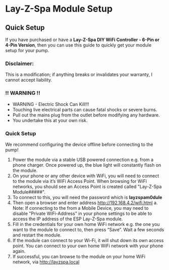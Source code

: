 # Lay-Z-Spa Module Setup
## Quick Setup

If you have purchased or have a **Lay-Z-Spa DIY WiFi Controller - 6-Pin or 4-Pin Version**, then you can use this guide to quickly get your module setup for your pump.

### Disclaimer:
This is a modification; if anything breaks or invalidates your warranty, I cannot accept liability.

### !! WARNING !!
- WARNING - Electric Shock Can Kill!!!
- Touching live electrical parts can cause fatal shocks or severe burns.
- Pull out the mains plug from the outlet before modifying any hardware.
- You undertake this at your own risk.

### Quick Setup

We recommend configuring the device offline before connecting to the pump!

1.	Power the module via a stable USB powered connection e.g. from a phone charger. Once powered up, the blue light will constantly flash on the module.
2.	On your phone or any other device with WiFi, you will need to connect to the module via it’s WiFi Access Point. When browsing for WiFi networks, you should see an Access Point is created called "Lay-Z-Spa Module#####".
3.	To connect to this, you will need the password which is **layzspam0dule**
4.	Then open a browser and enter address http://192.168.4.2/wifi.html
  a.	Note: If connecting to the from a Mobile Device, you may need to disable "Private WiFi-Address" in your phone settings to be able to access the IP address of the ESP Lay-Z-Spa module.
5.	Fill in the credentials for your own home WiFi network e.g. the one you want to the module to connect to, then press “Save”. Wait a few seconds and restart the module.
6.	If the module can connect to your Wi-Fi, it will shut down its own access point. You can connect to your own home WiFi network with your phone again.
7.	If successful, you can browse to the module on your home WiFi network, via http://layzspa.local 
